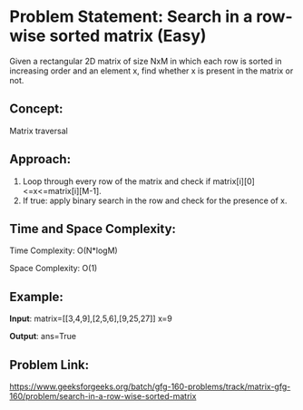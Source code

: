 # Problem Statement: Search in a row-wise sorted matrix (Easy)
Given a rectangular 2D matrix of size NxM in which each row is sorted in increasing order and an element x, find whether x is present in the matrix or not.

## Concept:
Matrix traversal

## Approach:
1. Loop through every row of the matrix and check if matrix[i][0]<=x<=matrix[i][M-1].
2. If true: apply binary search in the row and check for the presence of x.

## Time and Space Complexity:
Time Complexity: O(N*logM)

Space Complexity: O(1)

## Example:
**Input**: matrix=[[3,4,9],[2,5,6],[9,25,27]] x=9

**Output**: ans=True

## Problem Link:
https://www.geeksforgeeks.org/batch/gfg-160-problems/track/matrix-gfg-160/problem/search-in-a-row-wise-sorted-matrix
